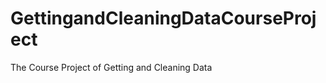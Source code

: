 GettingandCleaningDataCourseProject
===================================

The Course Project of Getting and Cleaning Data
